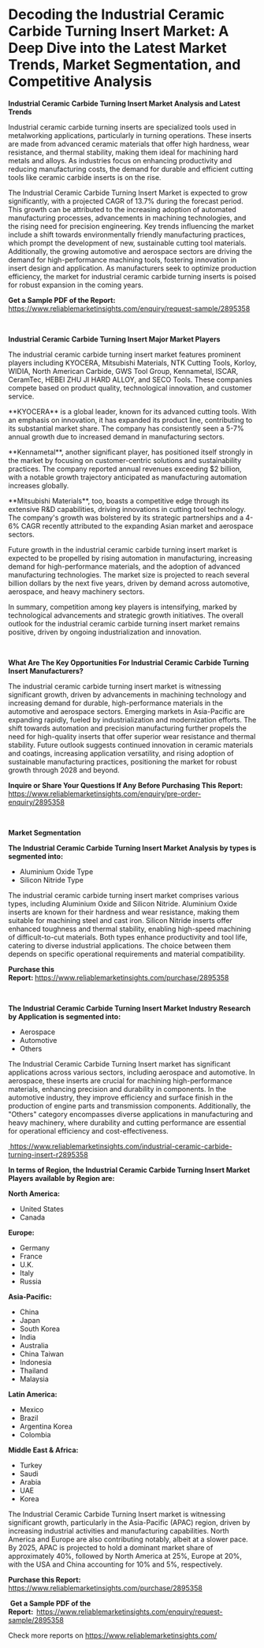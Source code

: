 <p><h1>Decoding the Industrial Ceramic Carbide Turning Insert Market: A Deep Dive into the Latest Market Trends, Market Segmentation, and Competitive Analysis</h1></p><p><strong>Industrial Ceramic Carbide Turning Insert Market Analysis and Latest Trends</strong></p>
<p><p>Industrial ceramic carbide turning inserts are specialized tools used in metalworking applications, particularly in turning operations. These inserts are made from advanced ceramic materials that offer high hardness, wear resistance, and thermal stability, making them ideal for machining hard metals and alloys. As industries focus on enhancing productivity and reducing manufacturing costs, the demand for durable and efficient cutting tools like ceramic carbide inserts is on the rise.</p><p>The Industrial Ceramic Carbide Turning Insert Market is expected to grow significantly, with a projected CAGR of 13.7% during the forecast period. This growth can be attributed to the increasing adoption of automated manufacturing processes, advancements in machining technologies, and the rising need for precision engineering. Key trends influencing the market include a shift towards environmentally friendly manufacturing practices, which prompt the development of new, sustainable cutting tool materials. Additionally, the growing automotive and aerospace sectors are driving the demand for high-performance machining tools, fostering innovation in insert design and application. As manufacturers seek to optimize production efficiency, the market for industrial ceramic carbide turning inserts is poised for robust expansion in the coming years.</p></p>
<p><strong>Get a Sample PDF of the Report:&nbsp;</strong> <a href="https://www.reliablemarketinsights.com/enquiry/request-sample/2895358?utm_campaign=3186&utm_medium=2&utm_source=Github&utm_content=ia&utm_term=15032025&utm_id=industrial-ceramic-carbide-turning-insert">https://www.reliablemarketinsights.com/enquiry/request-sample/2895358</a></p>
<p>&nbsp;</p>
<p><strong>Industrial Ceramic Carbide Turning Insert Major Market Players</strong></p>
<p><p>The industrial ceramic carbide turning insert market features prominent players including KYOCERA, Mitsubishi Materials, NTK Cutting Tools, Korloy, WIDIA, North American Carbide, GWS Tool Group, Kennametal, ISCAR, CeramTec, HEBEI ZHU JI HARD ALLOY, and SECO Tools. These companies compete based on product quality, technological innovation, and customer service.</p><p>**KYOCERA** is a global leader, known for its advanced cutting tools. With an emphasis on innovation, it has expanded its product line, contributing to its substantial market share. The company has consistently seen a 5-7% annual growth due to increased demand in manufacturing sectors.</p><p>**Kennametal**, another significant player, has positioned itself strongly in the market by focusing on customer-centric solutions and sustainability practices. The company reported annual revenues exceeding $2 billion, with a notable growth trajectory anticipated as manufacturing automation increases globally.</p><p>**Mitsubishi Materials**, too, boasts a competitive edge through its extensive R&D capabilities, driving innovations in cutting tool technology. The company's growth was bolstered by its strategic partnerships and a 4-6% CAGR recently attributed to the expanding Asian market and aerospace sectors.</p><p>Future growth in the industrial ceramic carbide turning insert market is expected to be propelled by rising automation in manufacturing, increasing demand for high-performance materials, and the adoption of advanced manufacturing technologies. The market size is projected to reach several billion dollars by the next five years, driven by demand across automotive, aerospace, and heavy machinery sectors.</p><p>In summary, competition among key players is intensifying, marked by technological advancements and strategic growth initiatives. The overall outlook for the industrial ceramic carbide turning insert market remains positive, driven by ongoing industrialization and innovation.</p></p>
<p>&nbsp;</p>
<p><strong>What Are The Key Opportunities For Industrial Ceramic Carbide Turning Insert Manufacturers?</strong></p>
<p><p>The industrial ceramic carbide turning insert market is witnessing significant growth, driven by advancements in machining technology and increasing demand for durable, high-performance materials in the automotive and aerospace sectors. Emerging markets in Asia-Pacific are expanding rapidly, fueled by industrialization and modernization efforts. The shift towards automation and precision manufacturing further propels the need for high-quality inserts that offer superior wear resistance and thermal stability. Future outlook suggests continued innovation in ceramic materials and coatings, increasing application versatility, and rising adoption of sustainable manufacturing practices, positioning the market for robust growth through 2028 and beyond.</p></p>
<p><strong>Inquire or Share Your Questions If Any Before Purchasing This Report:</strong> <a href="https://www.reliablemarketinsights.com/enquiry/pre-order-enquiry/2895358?utm_campaign=3186&utm_medium=2&utm_source=Github&utm_content=ia&utm_term=15032025&utm_id=industrial-ceramic-carbide-turning-insert">https://www.reliablemarketinsights.com/enquiry/pre-order-enquiry/2895358</a></p>
<p>&nbsp;</p>
<p><strong>Market Segmentation</strong></p>
<p><strong>The Industrial Ceramic Carbide Turning Insert Market Analysis by types is segmented into:</strong></p>
<p><ul><li>Aluminium Oxide Type</li><li>Silicon Nitride Type</li></ul></p>
<p><p>The industrial ceramic carbide turning insert market comprises various types, including Aluminium Oxide and Silicon Nitride. Aluminium Oxide inserts are known for their hardness and wear resistance, making them suitable for machining steel and cast iron. Silicon Nitride inserts offer enhanced toughness and thermal stability, enabling high-speed machining of difficult-to-cut materials. Both types enhance productivity and tool life, catering to diverse industrial applications. The choice between them depends on specific operational requirements and material compatibility.</p></p>
<p><strong>Purchase this Report:&nbsp;</strong><a href="https://www.reliablemarketinsights.com/purchase/2895358?utm_campaign=3186&utm_medium=2&utm_source=Github&utm_content=ia&utm_term=15032025&utm_id=industrial-ceramic-carbide-turning-insert">https://www.reliablemarketinsights.com/purchase/2895358</a></p>
<p>&nbsp;</p>
<p><strong>The Industrial Ceramic Carbide Turning Insert Market Industry Research by Application is segmented into:</strong></p>
<p><ul><li>Aerospace</li><li>Automotive</li><li>Others</li></ul></p>
<p><p>The Industrial Ceramic Carbide Turning Insert market has significant applications across various sectors, including aerospace and automotive. In aerospace, these inserts are crucial for machining high-performance materials, enhancing precision and durability in components. In the automotive industry, they improve efficiency and surface finish in the production of engine parts and transmission components. Additionally, the "Others" category encompasses diverse applications in manufacturing and heavy machinery, where durability and cutting performance are essential for operational efficiency and cost-effectiveness.</p></p>
<p><a href="https://www.reliablemarketinsights.com/industrial-ceramic-carbide-turning-insert-r2895358?utm_campaign=3186&utm_medium=2&utm_source=Github&utm_content=ia&utm_term=15032025&utm_id=industrial-ceramic-carbide-turning-insert">&nbsp;https://www.reliablemarketinsights.com/industrial-ceramic-carbide-turning-insert-r2895358</a></p>
<p><strong>In terms of Region, the Industrial Ceramic Carbide Turning Insert Market Players available by Region are:</strong></p>
<p>
    <p> <strong> North America: </strong>
        <ul>
            <li>United States</li>
            <li>Canada</li>
        </ul>
        </p> 
    <p> <strong> Europe: </strong>
        <ul>
            <li>Germany</li>
            <li>France</li>
            <li>U.K.</li>
            <li>Italy</li>
            <li>Russia</li>
        </ul>
        </p> 
    <p> <strong> Asia-Pacific: </strong>
        <ul>
            <li>China</li>
            <li>Japan</li>
            <li>South Korea</li>
            <li>India</li>
            <li>Australia</li>
            <li>China Taiwan</li>
            <li>Indonesia</li>
            <li>Thailand</li>
            <li>Malaysia</li>
        </ul>
        </p> 
    <p> <strong> Latin America: </strong>
        <ul>
            <li>Mexico</li>
            <li>Brazil</li>
            <li>Argentina Korea</li>
            <li>Colombia</li>
        </ul>
        </p> 
    <p> <strong> Middle East & Africa: </strong>
        <ul>
            <li>Turkey</li>
            <li>Saudi</li>
            <li>Arabia</li>
            <li>UAE</li>
            <li>Korea</li>
        </ul>
    </p>
    </p>
<p><p>The Industrial Ceramic Carbide Turning Insert market is witnessing significant growth, particularly in the Asia-Pacific (APAC) region, driven by increasing industrial activities and manufacturing capabilities. North America and Europe are also contributing notably, albeit at a slower pace. By 2025, APAC is projected to hold a dominant market share of approximately 40%, followed by North America at 25%, Europe at 20%, with the USA and China accounting for 10% and 5%, respectively.</p></p>
<p><strong>Purchase this Report: </strong><a href="https://www.reliablemarketinsights.com/purchase/2895358?utm_campaign=3186&utm_medium=2&utm_source=Github&utm_content=ia&utm_term=15032025&utm_id=industrial-ceramic-carbide-turning-insert">https://www.reliablemarketinsights.com/purchase/2895358</a></p>
<p>&nbsp;<strong>Get a Sample PDF of the Report:&nbsp;&nbsp;</strong><a href="https://www.reliablemarketinsights.com/enquiry/request-sample/2895358?utm_campaign=3186&utm_medium=2&utm_source=Github&utm_content=ia&utm_term=15032025&utm_id=industrial-ceramic-carbide-turning-insert">https://www.reliablemarketinsights.com/enquiry/request-sample/2895358</a></p>
<p><strong></strong></p>
<p>Check more reports on <a href="https://www.reliablemarketinsights.com/?utm_campaign=3186&utm_medium=2&utm_source=Github&utm_content=ia&utm_term=15032025&utm_id=industrial-ceramic-carbide-turning-insert">https://www.reliablemarketinsights.com/</a></p>